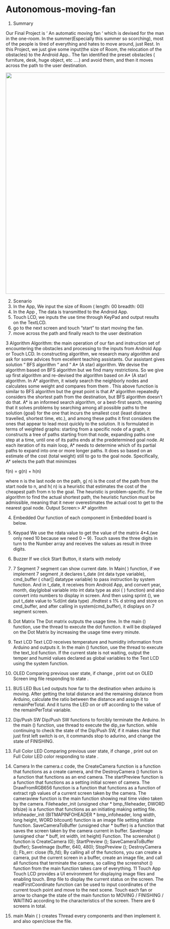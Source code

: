 # Autonomous-moving-fan

1. Summary

Our Final Project is ‘ An automatic moving fan ‘ which is devised for the man in the one-room. In the summer(Especially this summer so scorching), most of the people is tired of everything and hates to move around, just Rest. In this Project, we just give some input(the size of Room, the relocation of the obstacles) to the Android App.. The fan identified the preset obstacles ( furniture, desk, huge object, etc ….) and avoid them, and then it moves across the path to the user destination.

<div>
  <img width = "700" src = "https://user-images.githubusercontent.com/31812857/44588913-fe49b380-a7f1-11e8-8563-925ef862aea9.png">
 </div>

2. Scenario
  1. In the App, We input the size of Room ( length: 00 breadth: 00)
  2. In the App , The data is transmitted to the Android App.
  3. Touch LCD, we inputs the use time through KeyPad and output results on the TextLCD.
  4. go to the next screen and touch “start” to start moving the fan.
  5. move across the path and finally reach to the user destination
  
  3 Algorithm
Algorithm: the main operation of our fan and instruction set of encountering the obstacles and
processing to the inputs from Android App or Touch LCD.
In constructing algorithm, we research many algorithm and ask for some advices from excellent
teaching assistants. Our assistant gives solution “ BFS algorithm “ and “ A* (A star) algorithm.
We devise the algorithm based on BFS algorithm but we find many restrictions. So we give up
first algorithm and re-devised the algorithm based on A* (A star) algorithm.
In A* algorithm, it wisely search the neighborly nodes and calculates some weight and
compares from them . This above function is similar to BFS algorithm but the great point is that
A* algorithm repeatedly considers the shortest path from the destination, but BFS algorithm
doesn’t do that.
A* is an informed search algorithm, or a best-first search, meaning that it solves problems by
searching among all possible paths to the solution (goal) for the one that incurs the smallest cost
(least distance travelled, shortest time, etc.), and among these paths it first considers the ones
that appear to lead most quickly to the solution. It is formulated in terms of weighted graphs:
starting from a specific node of a graph, it constructs a tree of paths starting from that node,
expanding paths one step at a time, until one of its paths ends at the predetermined goal node.
At each iteration of its main loop, A* needs to determine which of its partial paths to expand into
one or more longer paths. It does so based on an estimate of the cost (total weight) still to go to
the goal node. Specifically, A* selects the path that minimizes

f(n) = g(n) + h(n)

where n is the last node on the path, g( n) is the cost of the path from the start node to n, and
h( n) is a heuristic that estimates the cost of the cheapest path from n to the goal. The heuristic is
problem-specific. For the algorithm to find the actual shortest path, the heuristic function must be
admissible, meaning that it never overestimates the actual cost to get to the nearest goal node.
Output Screen:>
A* algorithm

4. Embedded
Our function of each component in Embedded board is below.
1. Keypad
We use the rdata value to get the value of the matrix 4*4.(we only need 10 because we need
0 ~ 9). Touch saves the three digits in turn to the Number array and receives the values as
result in three digits.
2. Buzzer
If we click Start Button, it starts with melody
3. 7 Segment
7 segment can show current date. In Main( ) function, if we implement 7 segment ,it declares
t_date (int data type variable), cmd_buffer ( char[] datatype variable) to pass instruction by
system function. And in t_date, it receives from Android App, and convert year, month,
day(global variable into int data type as atoi ( ) function) and also convert into numbers to
display in screen. And then using sprint (), we put t_date value to %d(int data type) ./fndtest
s 1% d string and store on cmd_buffer, and after calling in system(cmd_buffer), it displays on
7 segment screen.


4. Dot Matrix
The Dot matrix outputs the usage time. In the main () function, use the thread to execute
the dot function. it will be displayed on the Dot Matrix by increasing the usage time every
minute.
5. Text LCD
Text LCD receives temperature and humidity information from Arduino and outputs it. In the
main () function, use the thread to execute the text_lcd function. If the current state is not
waiting, output the temper and humid values declared as global variables to the Text LCD
using the system function.
6. OLED
Comparing previous user state, if change , print out on OLED Screen img file responding to
state .
7. BUS LED
Bus Led outputs how far to the destination when arduino is moving. After getting the total
distance and the remaining distance from Arduino, calculate the ratio between the distance
and assign it to remainPerTotal. And it turns the LED on or off according to the value of the
remainPerTotal variable.
8. Dip/Push SW
Dip/Push SW functions to forcibly terminate the Arduino. In the main () function, use thread
to execute the dip_sw function. while continuing to check the state of the Dip/Push SW, if
it makes clear that just first left switch is on, it commands stop to adurino, and change the
state of FINISHING.
9. Full Color LED
Comparing previous user state, if change , print out on Full Color LED color responding to
state .
10. Camera
In the camera.c code, the CreateCamera function is a function that functions as a create
camera, and the DestroyCamera () function is a function that functions as an end camera.
The startPreview function is a function that functions as a setting initial screen of camera.
The DrawFromRGB656 function is a function that functions as a function of extract rgb
values of a current screen taken by the camera. The cameraview function is the main
function showing real time video taken by the camera. Fileheader_init (unsigned char *
bmp_fileheader, DWORD bfsize) is a function that functions as an initiating making setting
file. Infoheader_init (BITMAPINFOHEADER * bmp_infoheader, long width, long height,
WORD bitcount) function is an image file setting initiate function. SaveCameraToBuffer
(unsigned char * buffer) is a function that saves the screen taken by the camera current in
buffer. SaveImage (unsigned char * buff, int width, int height) Function. The screenshot ()
function is CreateCamera (0); StartPreview (); SaveCameraToBuffer (buffer); SaveImage
(buffer, 640, 480); StopPreview (); DestroyCamera (); Fb_err: close (fb_fd); By calling all of the functions, you can create a camera, put the current screen in a buffer, create an image
file, and call all functions that terminate the camera, so calling the screenshot () function
from the main function takes care of everything.
11 Touch App
Touch LCD provides a UI environment for displaying image files and enabling touch. Bmp
file to display the current status on the screen. The readFirstCoordinate function can be used
to input coordinates of the current touch point and move to the next scene. Touch each fan
or arrow to change the state of the main function to MOVING / FINISHING / WAITING
according to the characteristics of the screen. There are 6 screens in total.
12. main
Main ( ) creates Thread every components and then implement it. and also open/close the
file.

